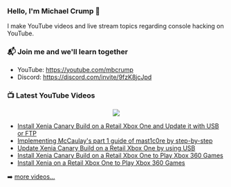 ### Hello, I'm Michael Crump 👋

I make YouTube videos and live stream topics regarding console hacking on YouTube. 

### 📬 Join me and we'll learn together

- YouTube: https://youtube.com/mbcrump
- Discord: https://discord.com/invite/9fzK8jcJpd

### 📺 Latest YouTube Videos

<div align="center">

[<img src="https://img.shields.io/badge/-Subscribe-red?style=for-the-badge&logo=youtube&logoColor=white"/>](https://www.youtube.com/c/mbcrump?sub_confirmation=1)

</div>

<!-- YOUTUBE:START -->
- [Install Xenia Canary Build on a Retail Xbox One and Update it with USB or FTP](https://www.youtube.com/watch?v=AxT7oJYY15o)
- [Implementing McCaulay&#39;s part 1 guide of mast1c0re by step-by-step](https://www.youtube.com/watch?v=M3_-YH2uD8w)
- [Update Xenia Canary Build on a Retail Xbox One by using USB](https://www.youtube.com/watch?v=K_90hQ5uNUw)
- [Install Xenia Canary Build on a Retail Xbox One to Play Xbox 360 Games](https://www.youtube.com/watch?v=g82HtaKx05E)
- [Install Xenia on a Retail Xbox One to Play Xbox 360 Games](https://www.youtube.com/watch?v=2ySBJn4Ci9E)
<!-- YOUTUBE:END -->

➡️ [more videos...](https://youtube.com/mbcrump)

